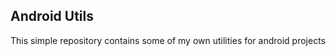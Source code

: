 ## Android Utils ##

This simple repository contains some of my own utilities for android projects

